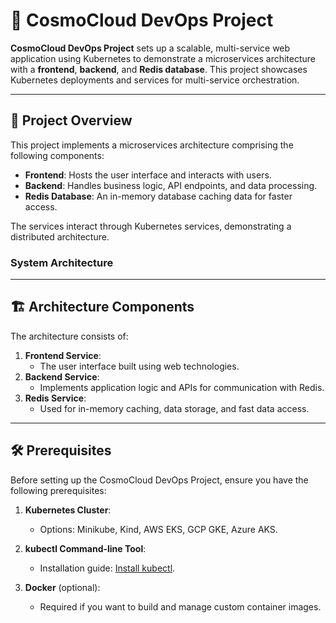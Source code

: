 # 🚀 CosmoCloud DevOps Project

**CosmoCloud DevOps Project** sets up a scalable, multi-service web application using Kubernetes to demonstrate a microservices architecture with a **frontend**, **backend**, and **Redis database**. This project showcases Kubernetes deployments and services for multi-service orchestration.

---

## 📌 Project Overview

This project implements a microservices architecture comprising the following components:

- **Frontend**: Hosts the user interface and interacts with users.
- **Backend**: Handles business logic, API endpoints, and data processing.
- **Redis Database**: An in-memory database caching data for faster access.

The services interact through Kubernetes services, demonstrating a distributed architecture.

### **System Architecture**

---

## 🏗️ Architecture Components

The architecture consists of:

1. **Frontend Service**:
   - The user interface built using web technologies.
2. **Backend Service**:
   - Implements application logic and APIs for communication with Redis.
3. **Redis Service**:
   - Used for in-memory caching, data storage, and fast data access.

---

## 🛠️ Prerequisites

Before setting up the CosmoCloud DevOps Project, ensure you have the following prerequisites:

1. **Kubernetes Cluster**:
   - Options: Minikube, Kind, AWS EKS, GCP GKE, Azure AKS.
   
2. **kubectl Command-line Tool**:
   - Installation guide: [Install kubectl](https://kubernetes.io/docs/tasks/tools/install-kubectl/).

3. **Docker** (optional):
   - Required if you want to build and manage custom container images.

